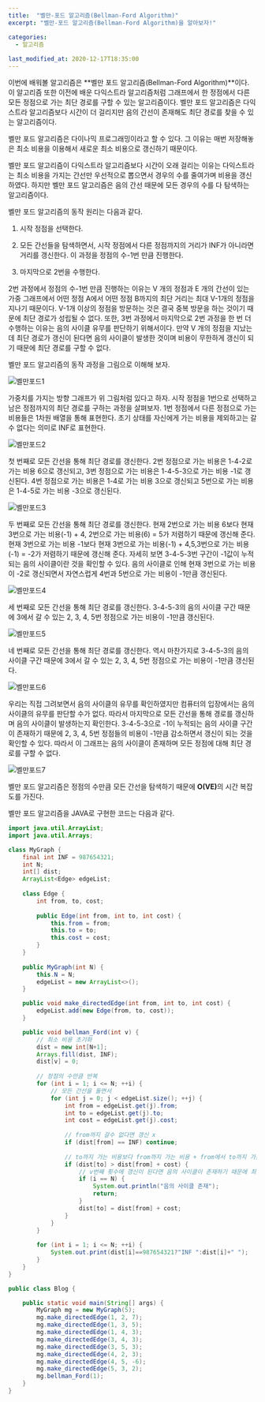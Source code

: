 ```yaml
---
title:  "벨만-포드 알고리즘(Bellman-Ford Algorithm)"
excerpt: "벨만-포드 알고리즘(Bellman-Ford Algorithm)을 알아보자!"

categories:
  - 알고리즘
  
last_modified_at: 2020-12-17T18:35:00
---
```


이번에 배워볼 알고리즘은 **벨만 포드 알고리즘(Bellman-Ford Algorithm)**이다. 이 알고리즘 또한 이전에 배운 다익스트라 알고리즘처럼 그래프에서 한 정점에서 다른 모든 정점으로 가는 최단 경로를 구할 수 있는 알고리즘이다. 벨만 포드 알고리즘은 다익스트라 알고리즘보다 시간이 더 걸리지만 음의 간선이 존재해도 최단 경로를 찾을 수 있는 알고리즘이다.  

벨만 포드 알고리즘은 다이나믹 프로그래밍이라고 할 수 있다. 그 이유는 매번 저장해놓은 최소 비용을 이용해서 새로운 최소 비용으로 갱신하기 때문이다.  

벨만 포드 알고리즘이 다익스트라 알고리즘보다 시간이 오래 걸리는 이유는 다익스트라는 최소 비용을 가지는 간선만 우선적으로 뽑으면서 경우의 수를 줄여가며 비용을 갱신하였다. 하지만 벨만 포드 알고리즘은 음의 간선 때문에 모든 경우의 수를 다 탐색하는 알고리즘이다.  

벨만 포드 알고리즘의 동작 원리는 다음과 같다.  

1. 시작 정점을 선택한다.  

2. 모든 간선들을 탐색하면서, 시작 정점에서 다른 정점까지의 거리가 INF가 아니라면 거리를 갱신한다. 이 과정을 정점의 수-1번 만큼 진행한다.  

3. 마지막으로 2번을 수행한다.  

2번 과정에서 정점의 수-1번 만큼 진행하는 이유는 V 개의 정점과 E 개의 간선이 있는 가중 그래프에서 어떤 정점 A에서 어떤 정점 B까지의 최단 거리는 최대 V-1개의 정점을 지나기 때문이다. V-1개 이상의 정점을 방문하는 것은 결국 중복 방문을 하는 것이기 때문에 최단 경로가 성립될 수 없다. 또한, 3번 과정에서 마지막으로 2번 과정을 한 번 더 수행하는 이유는 음의 사이클 유무를 판단하기 위해서이다. 만약 V 개의 정점을 지났는데 최단 경로가 갱신이 된다면 음의 사이클이 발생한 것이며 비용이 무한하게 갱신이 되기 때문에 최단 경로를 구할 수 없다.  

벨만 포드 알고리즘의 동작 과정을 그림으로 이해해 보자.  

![벨만포드1](https://user-images.githubusercontent.com/53072057/102444917-a5ab1e00-406d-11eb-9ab8-92cdcf422efc.JPG)  

가중치를 가지는 방향 그래프가 위 그림처럼 있다고 하자. 시작 정점을 1번으로 선택하고 남은 정점까지의 최단 경로를 구하는 과정을 살펴보자. 1번 정점에서 다른 정점으로 가는 비용들은 1차원 배열을 통해 표현한다. 초기 상태를 자신에게 가는 비용을 제외하고는 갈 수 없다는 의미로 INF로 표현한다.  

![벨만포드2](https://user-images.githubusercontent.com/53072057/102444921-a643b480-406d-11eb-8f6c-e85723f2fc69.JPG)  

첫 번째로 모든 간선을 통해 최단 경로를 갱신한다. 2번 정점으로 가는 비용은 1-4-2로 가는 비용 6으로 갱신되고, 3번 정점으로 가는 비용은 1-4-5-3으로 가는 비용 -1로 갱신된다. 4번 정점으로 가는 비용은 1-4로 가는 비용 3으로 갱신되고 5번으로 가는 비용은 1-4-5로 가는 비용 -3으로 갱신된다.  

![벨만포드3](https://user-images.githubusercontent.com/53072057/102444923-a6dc4b00-406d-11eb-8002-69745fc43917.JPG)  

두 번째로 모든 간선을 통해 최단 경로를 갱신한다. 현재 2번으로 가는 비용 6보다 현재 3번으로 가는 비용(-1) + 4, 2번으로 가는 비용(6) = 5가 저렴하기 때문에 갱신해 준다. 현재 3번으로 가는 비용 -1보다 현재 3번으로 가는 비용(-1) + 4,5,3번으로 가는 비용(-1) = -2가 저렴하기 때문에 갱신해 준다. 자세히 보면 3-4-5-3번 구간이 -1값이 누적되는 음의 사이클이란 것을 확인할 수 있다. 음의 사이클로 인해 현재 3번으로 가는 비용이 -2로 갱신되면서 자연스럽게 4번과 5번으로 가는 비용이 -1만큼 갱신된다.   

![벨만포드4](https://user-images.githubusercontent.com/53072057/102444925-a774e180-406d-11eb-893e-64e9480f5fa9.JPG)  

세 번째로 모든 간선을 통해 최단 경로를 갱신한다. 3-4-5-3의 음의 사이클 구간 때문에 3에서 갈 수 있는 2, 3, 4, 5번 정점으로 가는 비용이 -1만큼 갱신된다.  

![벨만포드5](https://user-images.githubusercontent.com/53072057/102444927-a80d7800-406d-11eb-8f48-6eb788a6913f.JPG)  

네 번째로 모든 간선을 통해 최단 경로를 갱신한다. 역시 마찬가지로 3-4-5-3의 음의 사이클 구간 때문에 3에서 갈 수 있는 2, 3, 4, 5번 정점으로 가는 비용이 -1만큼 갱신된다.  

![벨만포드6](https://user-images.githubusercontent.com/53072057/102444928-a80d7800-406d-11eb-9824-2b5cab703d4a.JPG)  

우리는 직접 그려보면서 음의 사이클의 유무를 확인하였지만 컴퓨터의 입장에서는 음의 사이클의 유무를 판단할 수가 없다. 따라서 마지막으로 모든 간선을 통해 경로를 갱신하며 음의 사이클이 발생하는지 확인한다. 3-4-5-3으로 -1이 누적되는 음의 사이클 구간이 존재하기 때문에 2, 3, 4, 5번 정점들의 비용이 -1만큼 감소하면서 갱신이 되는 것을 확인할 수 있다. 따라서 이 그래프는 음의 사이클이 존재하며 모든 정점에 대해 최단 경로를 구할 수 없다.  

![벨만포드7](https://user-images.githubusercontent.com/53072057/102444929-a8a60e80-406d-11eb-9837-a0cbe213e5c3.JPG)  

벨만 포드 알고리즘은 정점의 수만큼 모든 간선을 탐색하기 때문에 **O(VE)**​의 시간 복잡도를 가진다.  

벨만 포드 알고리즘을 JAVA로 구현한 코드는 다음과 같다.  

```java
import java.util.ArrayList;
import java.util.Arrays;

class MyGraph {
	final int INF = 987654321;
	int N;
	int[] dist;
	ArrayList<Edge> edgeList;
	
 	class Edge {
		int from, to, cost;
		
		public Edge(int from, int to, int cost) {
			this.from = from;
			this.to = to;
			this.cost = cost;
		}
	}
	
	public MyGraph(int N) {
		this.N = N;
		edgeList = new ArrayList<>();
	}

	public void make_directedEdge(int from, int to, int cost) {
		edgeList.add(new Edge(from, to, cost));
	}

	public void bellman_Ford(int v) {
		// 최소 비용 초기화
		dist = new int[N+1];
		Arrays.fill(dist, INF);
		dist[v] = 0;
		
		// 정점의 수만큼 반복
		for (int i = 1; i <= N; ++i) {
			// 모든 간선을 돌면서
			for (int j = 0; j < edgeList.size(); ++j) {
				int from = edgeList.get(j).from;
				int to = edgeList.get(j).to;
				int cost = edgeList.get(j).cost;
				
				// from까지 갈수 없다면 갱신 x 
				if (dist[from] == INF) continue;
				
				// to까지 가는 비용보다 from까지 가는 비용 + from에서 to까지 가는 비용이 더 저렴하다면 갱신
				if (dist[to] > dist[from] + cost) {
					// v번째 횟수에 갱신이 된다면 음의 사이클이 존재하기 때문에 최단 경로를 구할 수 없음.
					if (i == N) {
						System.out.println("음의 사이클 존재");
						return;
					}
					dist[to] = dist[from] + cost;
				}
			}
		}
		
		for (int i = 1; i <= N; ++i) {
			System.out.print(dist[i]==987654321?"INF ":dist[i]+" ");
		}
	}
}

public class Blog {

	public static void main(String[] args) {
		MyGraph mg = new MyGraph(5);
		mg.make_directedEdge(1, 2, 7);
		mg.make_directedEdge(1, 3, 5);
		mg.make_directedEdge(1, 4, 3);
		mg.make_directedEdge(3, 4, 3);
		mg.make_directedEdge(3, 5, 3);
		mg.make_directedEdge(4, 2, 3);
		mg.make_directedEdge(4, 5, -6);
		mg.make_directedEdge(5, 3, 2);
		mg.bellman_Ford(1);
	}
}
```

